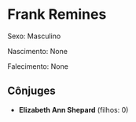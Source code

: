 # Frank Remines

Sexo: Masculino

Nascimento: None

Falecimento: None

## Cônjuges
- **Elizabeth Ann Shepard** (filhos: 0)
